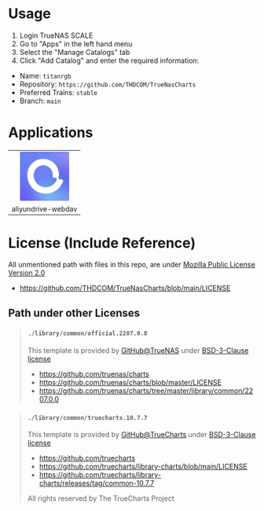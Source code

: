 # Usage

1. Login TrueNAS SCALE
2. Go to "Apps" in the left hand menu
3. Select the "Manage Catalogs" tab
4. Click "Add Catalog" and enter the required information:
- Name: `titanrgb`
- Repository: `https://github.com/THDCOM/TrueNasCharts`
- Preferred Trains: `stable`
- Branch: `main`

# Applications

<table>
<tr>
<td align=middle><img width=100px src="https://github.com/THDCOM/TrueNasCharts/raw/main/stable/aliyundrive-webdav/icon_512.jpg" /></td>
</tr>
<tr>
<td>aliyundrive-webdav</td>
</tr>
</table>

# License (Include Reference)

All unmentioned path with files in this repo, are under [Mozilla Public License Version 2.0](https://github.com/THDCOM/TrueNasCharts/blob/main/LICENSE)

- https://github.com/THDCOM/TrueNasCharts/blob/main/LICENSE

## Path under other Licenses

> #### `./library/common/official.2207.0.0`
>
> This template is provided by [GitHub@TrueNAS](https://github.com/truenas) under [BSD-3-Clause license](https://github.com/truenas/charts/blob/master/LICENSE)
>
> - https://github.com/truenas/charts
> - https://github.com/truenas/charts/blob/master/LICENSE
> - https://github.com/truenas/charts/tree/master/library/common/2207.0.0
>

> #### `./library/common/truecharts.10.7.7`
>
> This template is provided by [GitHub@TrueCharts](https://github.com/truecharts) under [BSD-3-Clause license](https://github.com/truecharts/library-charts/blob/main/LICENSE)
>
> - https://github.com/truecharts
> - https://github.com/truecharts/library-charts/blob/main/LICENSE
> - https://github.com/truecharts/library-charts/releases/tag/common-10.7.7
>
> All rights reserved by The TrueCharts Project
